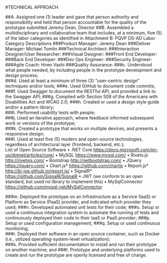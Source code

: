 #TECHNICAL APPROACH

##A. Assigned one (1) leader and gave that person authority and responsibility and held that person accountable for the quality of the prototype submitted
Jeremy Dean, Director 
##B. Assembled a multidisciplinary and collaborative team that includes, at a minimum, five (5) of  the  labor  categories  as  identified  in  Attachment  B:  PQVP DS-AD  Labor  Category  Descriptions
###Product Manager: Jeremy Dean
###Deliver Manager: Michael Tomlin
###Technical Architect: 
###Interaction Designer/User Researcher: 
###Visual Designer:
###Front End Developer:
###Back End Developer: 
###Dev Ops Engineer: 
###Security Engineer: 
###Agile Coach: Hiren Vashi
###Quality Assurance: 
###c.   Understood what people needed, by including people in the prototype development and design process;  
###d.   Used at least a minimum of three (3) “user-centric design” techniques and/or tools; 
###e.   Used GitHub to document code commits; 
###f.    Used Swagger to document the RESTful API, and provided a link to the Swagger API; 
###g.   Complied with Section 508 of the Americans with Disabilities Act and WCAG 2.0; 
###h.   Created or used a design style guide and/or a pattern library;  
###i.    Performed usability tests with people;  
###j.    Used an iterative approach, where feedback informed subsequent work or versions of the prototype;  
###k.   Created a prototype that works on multiple devices, and presents a responsive design;  
###l.    Used at least five (5) modern and open-source technologies, regardless of architectural layer (frontend, backend, etc.);  
List of Open Source Software
•	.NET Core https://docs.microsoft.com/en-us/dotnet/articles/core/ 
•	MySQL https://www.mysql.com/ 
•	Rivets.js http://rivetsjs.com/ 
•	Bootstrap http://getbootstrap.com/ 
•	JQuery https://jquery.com/ 
•	Chart.js* https://github.com/chartjs 
•	Report.js* http://bi-joe.github.io/report.js/ 
•	SignalR* https://github.com/SignalR/SignalR 
•	JWT (we conform to an open standard, but used no library to implement this)
•	MySqlConnector https://github.com/mysql-net/MySqlConnector 

###m.  Deployed the prototype on an Infrastructure as a Service (IaaS) or Platform as Service (PaaS) provider, and indicated which provider they used; 
###n.   Developed automated unit tests for their code;
###o.   Setup  or  used  a  continuous  integration  system  to  automate  the  running  of  tests  and  continuously deployed their code to their IaaS or PaaS provider; 
###p.   Setup or used configuration management; 
###q.   Setup or used continuous monitoring;  
###r.    Deployed  their  software  in  an  open  source  container,  such  as  Docker  (i.e.,  utilized  operating-system-level virtualization);  
###s.   Provided sufficient documentation to install and run their prototype on another machine; and 
###t.    Prototype  and  underlying  platforms  used  to  create  and  run  the  prototype  are  openly  licensed and free of charge.
